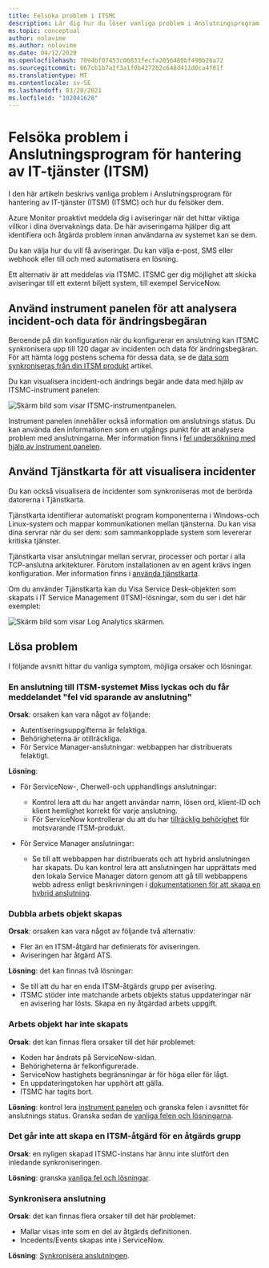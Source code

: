 ```yaml
---
title: Felsöka problem i ITSMC
description: Lär dig hur du löser vanliga problem i Anslutningsprogram för hantering av IT-tjänster (ITSM).
ms.topic: conceptual
author: nolavime
ms.author: nolavime
ms.date: 04/12/2020
ms.openlocfilehash: 7094bf07453c06831fecfa2056480bf498b26a72
ms.sourcegitcommit: 867cb1b7a1f3a1f0b427282c648d411d0ca4f81f
ms.translationtype: MT
ms.contentlocale: sv-SE
ms.lasthandoff: 03/20/2021
ms.locfileid: "102041628"
---
```

# <a name="troubleshoot-problems-in-it-service-management-connector"></a>Felsöka problem i Anslutningsprogram för hantering av IT-tjänster (ITSM)

I den här artikeln beskrivs vanliga problem i Anslutningsprogram för hantering av IT-tjänster (ITSM) (ITSMC) och hur du felsöker dem.

Azure Monitor proaktivt meddela dig i aviseringar när det hittar viktiga villkor i dina övervaknings data. De här aviseringarna hjälper dig att identifiera och åtgärda problem innan användarna av systemet kan se dem.

Du kan välja hur du vill få aviseringar. Du kan välja e-post, SMS eller webhook eller till och med automatisera en lösning. 

Ett alternativ är att meddelas via ITSMC. ITSMC ger dig möjlighet att skicka aviseringar till ett externt biljett system, till exempel ServiceNow.

## <a name="use-the-dashboard-to-analyze-incident-and-change-request-data"></a>Använd instrument panelen för att analysera incident-och data för ändringsbegäran

Beroende på din konfiguration när du konfigurerar en anslutning kan ITSMC synkronisera upp till 120 dagar av incidenten och data för ändringsbegäran. För att hämta logg postens schema för dessa data, se de [data som synkroniseras från din ITSM produkt](./itsmc-synced-data.md) artikel.

Du kan visualisera incident-och ändrings begär ande data med hjälp av ITSMC-instrument panelen:

![Skärm bild som visar ITSMC-instrumentpanelen.](media/itsmc-overview/itsmc-overview-sample-log-analytics.png)

Instrument panelen innehåller också information om anslutnings status. Du kan använda den informationen som en utgångs punkt för att analysera problem med anslutningarna. Mer information finns i [fel undersökning med hjälp av instrument panelen](./itsmc-dashboard.md).

## <a name="use-service-map-to-visualize-incidents"></a>Använd Tjänstkarta för att visualisera incidenter

Du kan också visualisera de incidenter som synkroniseras mot de berörda datorerna i Tjänstkarta.

Tjänstkarta identifierar automatiskt program komponenterna i Windows-och Linux-system och mappar kommunikationen mellan tjänsterna. Du kan visa dina servrar när du ser dem: som sammankopplade system som levererar kritiska tjänster. 

Tjänstkarta visar anslutningar mellan servrar, processer och portar i alla TCP-anslutna arkitekturer. Förutom installationen av en agent krävs ingen konfiguration. Mer information finns i [använda tjänstkarta](../vm/service-map.md).

Om du använder Tjänstkarta kan du Visa Service Desk-objekten som skapats i IT Service Management (ITSM)-lösningar, som du ser i det här exemplet:

![Skärm bild som visar Log Analytics skärmen.](media/itsmc-overview/itsmc-overview-integrated-solutions.png)

## <a name="resolve-problems"></a>Lösa problem

I följande avsnitt hittar du vanliga symptom, möjliga orsaker och lösningar. 

### <a name="a-connection-to-the-itsm-system-fails-and-you-get-an-error-in-saving-connection-message"></a>En anslutning till ITSM-systemet Miss lyckas och du får meddelandet "fel vid sparande av anslutning"

**Orsak**: orsaken kan vara något av följande:

* Autentiseringsuppgifterna är felaktiga.
* Behörigheterna är otillräckliga.
* För Service Manager-anslutningar: webbappen har distribuerats felaktigt.

**Lösning**:

* För ServiceNow-, Cherwell-och upphandlings anslutningar:
  * Kontrol lera att du har angett användar namn, lösen ord, klient-ID och klient hemlighet korrekt för varje anslutning.  
  * För ServiceNow kontrollerar du att du har [tillräcklig behörighet](itsmc-connections-servicenow.md#install-the-user-app-and-create-the-user-role) för motsvarande ITSM-produkt.

* För Service Manager anslutningar:  
  * Se till att webbappen har distribuerats och att hybrid anslutningen har skapats. Du kan kontrol lera att anslutningen har upprättats med den lokala Service Manager datorn genom att gå till webbappens webb adress enligt beskrivningen i [dokumentationen för att skapa en hybrid anslutning](./itsmc-connections-scsm.md#configure-the-hybrid-connection).  

### <a name="duplicate-work-items-are-created"></a>Dubbla arbets objekt skapas

**Orsak**: orsaken kan vara något av följande två alternativ:

* Fler än en ITSM-åtgärd har definierats för aviseringen.
* Aviseringen har åtgärd ATS.

**Lösning**: det kan finnas två lösningar:

* Se till att du har en enda ITSM-åtgärds grupp per avisering.
* ITSMC stöder inte matchande arbets objekts status uppdateringar när en avisering har lösts. Skapa en ny åtgärdad arbets uppgift.

### <a name="work-items-are-not-created"></a>Arbets objekt har inte skapats

**Orsak**: det kan finnas flera orsaker till det här problemet:

* Koden har ändrats på ServiceNow-sidan.
* Behörigheterna är felkonfigurerade.
* ServiceNow hastighets begränsningar är för höga eller för lågt.
* En uppdateringstoken har upphört att gälla.
* ITSMC har tagits bort.

**Lösning**: kontrol lera [instrument panelen](itsmc-dashboard.md) och granska felen i avsnittet för anslutnings status. Granska sedan de [vanliga felen och lösningarna](itsmc-dashboard-errors.md).

### <a name="you-cant-create-an-itsm-action-for-an-action-group"></a>Det går inte att skapa en ITSM-åtgärd för en åtgärds grupp

**Orsak**: en nyligen skapad ITSMC-instans har ännu inte slutfört den inledande synkroniseringen.

**Lösning**: granska [vanliga fel och lösningar](itsmc-dashboard-errors.md).

### <a name="sync-connection"></a>Synkronisera anslutning 

**Orsak**: det kan finnas flera orsaker till det här problemet:

* Mallar visas inte som en del av åtgärds definitionen.
* Incedents/Events skapas inte i ServiceNow.

**Lösning**: [Synkronisera anslutningen](itsmc-resync-servicenow.md).
